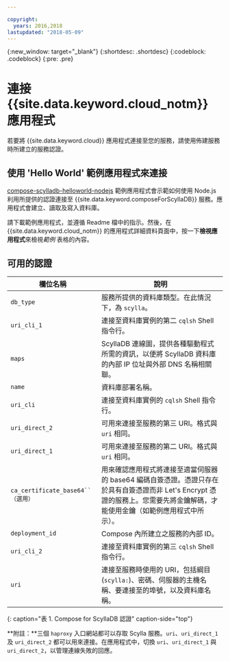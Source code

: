 ```yaml
---

copyright:
  years: 2016,2018
lastupdated: "2018-05-09"
---
```


{:new_window: target="_blank"}
{:shortdesc: .shortdesc}
{:codeblock: .codeblock}
{:pre: .pre}

# 連接 {{site.data.keyword.cloud_notm}} 應用程式

若要將 {{site.data.keyword.cloud}} 應用程式連接至您的服務，請使用佈建服務時所建立的服務認證。

## 使用 'Hello World' 範例應用程式來連接

[compose-scylladb-helloworld-nodejs](https://github.com/IBM-Cloud/compose-scylladb-helloworld-nodejs) 範例應用程式會示範如何使用 Node.js 利用所提供的認證連接至 {{site.data.keyword.composeForScyllaDB}} 服務。應用程式會建立、讀取及寫入資料庫。

請下載範例應用程式，並遵循 Readme 檔中的指示。然後，在 {{site.data.keyword.cloud_notm}} 的應用程式詳細資料頁面中，按一下**檢視應用程式**來檢視*範例* 表格的內容。

## 可用的認證

欄位名稱|說明
----------|-----------
`db_type`|服務所提供的資料庫類型。在此情況下，為 `scylla`。
`uri_cli_1`|連接至資料庫實例的第二 `cqlsh` Shell 指令行。
`maps`|ScyllaDB 連線圖，提供各種驅動程式所需的資訊，以便將 ScyllaDB 資料庫的內部 IP 位址與外部 DNS 名稱相關聯。
`name`|資料庫部署名稱。
`uri_cli`|連接至資料庫實例的 `cqlsh` Shell 指令行。
`uri_direct_2`|可用來連接至服務的第三 URI。格式與 `uri` 相同。
`uri_direct_1`|可用來連接至服務的第二 URI。格式與 `uri` 相同。
`ca_certificate_base64``（選用）`|用來確認應用程式將連接至適當伺服器的 base64 編碼自簽憑證。憑證只存在於具有自簽憑證而非 Let's Encrypt 憑證的服務上。您需要先將金鑰解碼，才能使用金鑰（如範例應用程式中所示）。
`deployment_id`|Compose 內所建立之服務的內部 ID。
`uri_cli_2`|連接至資料庫實例的第三 `cqlsh` Shell 指令行。
`uri`|連接至服務時使用的 URI，包括綱目 (`scylla:`)、密碼、伺服器的主機名稱、要連接至的埠號，以及資料庫名稱。
{: caption="表 1. Compose for ScyllaDB 認證" caption-side="top"}

**附註：**三個 `haproxy` 入口網站都可以存取 Scylla 服務。`uri`、`uri_direct_1` 及 `uri_direct_2` 都可以用來連接。在應用程式中，切換 `uri`、`uri_direct_1` 與 `uri_direct_2`，以管理連線失敗的回應。
